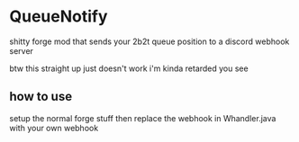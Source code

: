 # QueueNotify
shitty forge mod that sends your 2b2t queue position to a discord webhook server

btw this straight up just doesn't work
i'm kinda retarded you see
## how to use
setup the normal forge stuff then replace the webhook in Whandler.java with your own webhook
